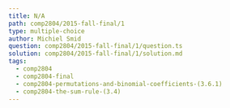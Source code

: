 ```yaml
---
title: N/A
path: comp2804/2015-fall-final/1
type: multiple-choice
author: Michiel Smid
question: comp2804/2015-fall-final/1/question.ts
solution: comp2804/2015-fall-final/1/solution.md
tags:
  - comp2804
  - comp2804-final
  - comp2804-permutations-and-binomial-coefficients-(3.6.1)
  - comp2804-the-sum-rule-(3.4)
---
```


